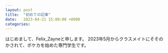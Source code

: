 ```yaml
---
layout: post
title:  "初めての記事"
date:   2023-04-21 15:00:00 +0900
categories:
---
```

はじめまして、Felix_Zayneと申します。
2023年5月からクラスメイトにそそのかされて、ポケカを始めた専門学生です。
